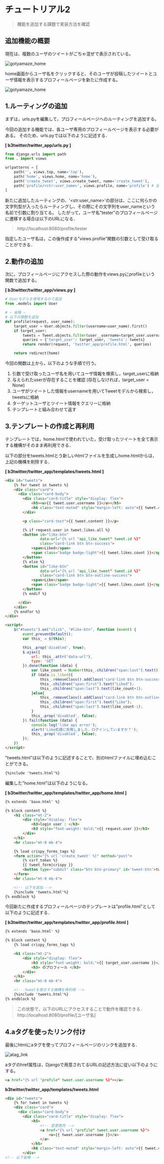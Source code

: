 # チュートリアル2
> 機能を追加する課題で実装方法を確認

## 追加機能の概要
現在は、複数のユーザのツイートがごちゃ混ぜで表示されている。

![gotyamaze_home](md_images/gotyamaze_home.png)

home画面からユーザ名をクリックすると、そのユーザが投稿したツイートとユーザ情報を表示するプロフィールページを新たに作成する。

![gotyamaze_home](md_images/tutorial_2.png)




## 1.ルーティングの追加
まずは，urls.pyを編集して，プロフィールページへのルーティングを追加する。

今回の追加する機能では、各ユーザ専用のプロフィールページを表示する必要がある。
そのため、urls.pyでは以下のように記述する．

**[ b3twitter/twitter_app/urls.py ]**
```python
from django.urls import path
from . import views

urlpatterns = [
    path('', views.top, name='top'),
    path('home', views.home, name='home'),
    path('create_tweet', views.create_tweet, name='create_tweet'),
    path('profile/<str:user_name>', views.profile, name='profile') # 追加
]
```

新たに追加したルーティングの、'\<str:user_name>'の部分は、ここに何らかの文字列型が入ったらルーティングし、その際にその文字列をuser_nameという名前で引数に割り当てる。
したがって，ユーザ名"tester"のプロフィールページに遷移する場合は以下のURLになる．
> http://localhost:8080/profile/tester

指定したユーザ名は，この後作成する"views.profile"関数の引数として受け取ることができる．


## 2.動作の追加
次に，プロフィールページにアクセスした際の動作をviews.pyにprofileという関数で追加する。


**[ b3twitter/twitter_app/views.py ]**
```Python
# Userモデルを使用するので追加
from .models import User

# ~ 省略 ~
# 以下の関数を追加
def profile(request, user_name):
    target_user = User.objects.filter(username=user_name).first()
    if target_user:
        tweets = Tweet.objects.filter(user__username=target_user.username).order_by("created_at").reverse()
        queries = {'target_user': target_user, 'tweets': tweets}
        return render(request, 'twitter_app/profile.html', queries)

    return redirect(home)
```

今回の関数は上から，以下のような手順で行う。
1. 引数で受け取ったユーザ名を用いてユーザ情報を検索し，target_userに格納
2. 与えられたuserが存在することを確認 (存在しなければ，target_user = None)
3. ユーザがツイートした情報をusernameを用いてTweetモデルから検索し，tweetsに格納
4. ターゲットユーザとツイート情報をクエリーに格納
5. テンプレートと組み合わせて返す


## 3.テンプレートの作成と再利用
テンプレートでは，home.htmlで使われていた，受け取ったツイートを全て表示する機構がそのまま再利用できる．

以下の部分をtweets.htmlとう新しいhtmlファイルを生成しhome.htmlからは，上記の機構を削除する．

**[ b3twitter/twitter_app/templates/tweets.html ]**
```html
<div id="tweets">
    {% for tweet in tweets %}
    <div class="card">
      <div class="card-body">
        <div class="card-title" style="display: flex">
            <h5><u>{{ tweet.user.username }}</u></h5>
            <h6 class="text-muted" style="margin-left: auto">{{ tweet.created_at }}</h6>
        </div>

        <p class="card-text">{{ tweet.content }}</p>

        {% if request.user in tweet.likes.all %}
        <button id="like-btn"
                data-url="{% url "api_like_tweet" tweet.id %}"
                class="card-link btn btn-success">
            <span>Liked</span>
            <span class="badge badge-light">{{ tweet.likes.count }}</span>
        </button>
        {% else %}
        <button id="like-btn"
                data-url="{% url "api_like_tweet" tweet.id %}"
                class="card-link btn btn-outline-success">
            <span>Like</span>
            <span class="badge badge-light">{{ tweet.likes.count }}</span>
        </button>
        {% endif %}

      </div>
    </div>
    {% endfor %}
</div>

<script>
    $("#tweets").on("click", "#like-btn", function (event) {
        event.preventDefault();
        var this_ = $(this);

        this_.prop('disabled', true);
        $.ajax({
            url: this_.attr("data-url"),
            type: 'GET'
        }).done(function (data) {
            var like_count = Number(this_.children("span:last").text());
            if (data.is_liked){
                this_.removeClass().addClass("card-link btn btn-success");
                this_.children("span:first").text("Liked");
                this_.children("span:last").text(like_count+1);
            }else{
                this_.removeClass().addClass("card-link btn btn-outline-success");
                this_.children("span:first").text("Like");
                this_.children("span:last").text(like_count-1);
            }
            this_.prop('disabled', false);
        }).fail(function (data) {
            console.log('like api error');
            alert('Like処理に失敗しました．ログインしていますか？');
            this_.prop('disabled', false);
        });
    })
</script>
```

"tweets.html"は以下のように記述することで、別のhtmlファイルに埋め込むことができる。
```html
{%include 'tweets.html'%}
```

編集した"home.html"は以下のようになる。

**[ b3twitter/twitter_app/templates/twitter_app/home.html ]**
```html
{% extends 'base.html' %}

{% block content %}
    <h1 class="mt-2">
        <div style="display: flex">
            <h3>login user : </h3>
            <h3 style="font-weight: bold;">{{ request.user }}</h3>
        </div>
    </h1>
    <hr class="mt-0 mb-4">

    {% load crispy_forms_tags %}
    <form action="{% url 'create_tweet' %}" method="post">
        {% csrf_token %}
        {{ tweet_form|crispy }}
        <button type="submit" class="btn btn-primary" id='tweet-btn'>tweet</button>
    </form>
    <hr class="mt-0 mb-4">

    <!-- 以下を追加 -->
    {%include 'tweets.html'%}
{% endblock %}
```

今回新たに作成するプロフィールページのテンプレートは"profile.html"として以下のように記述する．

**[ b3twitter/twitter_app/templates/twitter_app/profile.html ]**
```html
{% extends 'base.html' %}

{% block content %}
    {% load crispy_forms_tags %}

    <h1 class="mt-2">
        <div style="display: flex">
            <h3 style="font-weight: bold;">{{ target_user.username }}</h3>
            <h3> のプロフィール </h3>
        </div>
    </h1>
    <hr class="mt-0 mb-4">

    <!-- tweetを表示する機構を再利用 -->
    {%include 'tweets.html'%}
{% endblock %}
```

> この状態で，以下のURLにアクセスすることで動作を確認できる．<br>
> http://localhost:8080/profile/[ユーザ名]


## 4.aタグを使ったリンク付け
最後にhtmlにaタグを使ってプロフィールページのリンクを追加する．

![atag_link](md_images/Atag_link.png)

aタグのhref属性は、Djangoで用意されてるURLの記述方法に従い以下のようにする。
```html
<a href="{% url "profile" tweet.user.username %}"></a>
```

**b3twitter/twitter_app/templates/tweets.html**
```html
<div id="tweets">
    {% for tweet in tweets %}
    <div class="card">
      <div class="card-body">
        <div class="card-title" style="display: flex">
            <h5>
                <!-- 変更箇所 -->
                <a href="{% url "profile" tweet.user.username %}">
                    <u>{{ tweet.user.username }}</u>
                </a>
            </h5>
            <h6 class="text-muted" style="margin-left: auto">{{ tweet.created_at }}</h6>
        </div>
<!-- 以下省略 -->
```
